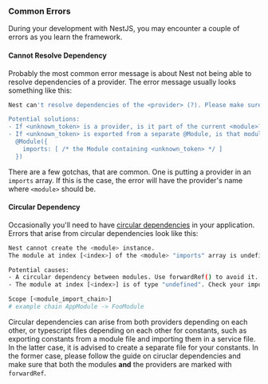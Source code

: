 ### Common Errors

During your development with NestJS, you may encounter a couple of errors as you learn the framework. 

#### Cannot Resolve Dependency

Probably the most common error message is about Nest not being able to resolve dependencies of a provider. The error message usually looks something like this:

```bash
Nest can't resolve dependencies of the <provider> (?). Please make sure that the argument <unknown_token> at index [<index>] is available in the <module> context.

Potential solutions:
- If <unknown_token> is a provider, is it part of the current <module>?
- If <unknown_token> is exported from a separate @Module, is that module imported within <module>?
  @Module({
    imports: [ /* the Module containing <unknown_token> */ ]
  })
```

There are a few gotchas, that are common. One is putting a provider in an `imports` array. If this is the case, the error will have the provider's name where `<module>` should be.

#### Circular Dependency

Occasionally you'll need to have [circular dependencies](/fundamentals/circular-dependency) in your application. Errors that arise from circular dependencies look like this:

```bash
Nest cannot create the <module> instance.
The module at index [<index>] of the <module> "imports" array is undefined.

Potential causes:
- A circular dependency between modules. Use forwardRef() to avoid it. Read more: https://docs.nestjs.com/fundamentals/circular-dependency
- The module at index [<index>] is of type "undefined". Check your import statements and the type of the module.

Scope [<module_import_chain>]
# example chain AppModule -> FooModule
```

Circular dependencies can arise from both providers depending on each other, or typescript files depending on each other for constants, such as exporting constants from a module file and importing them in a service file. In the latter case, it is advised to create a separate file for your constants. In the former case, please follow the guide on ciruclar dependencies and make sure that both the modules **and** the providers are marked with `forwardRef`.
